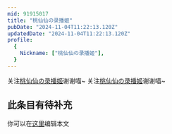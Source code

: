 ```yaml
---
mid: 91915017
title: "桃仙仙の录播姬"
pubDate: "2024-11-04T11:22:13.120Z"
updatedDate: "2024-11-04T11:22:13.120Z"
profile:
  {
    Nickname: ["桃仙仙の录播姬"],
  }
---
```


关注[桃仙仙の录播姬](https://space.bilibili.com/91915017)谢谢喵~ 关注[桃仙仙の录播姬](https://space.bilibili.com/91915017)谢谢喵~

## 此条目有待补充
你可以在[这里](https://github.com/Yuhanawa/VTuber.ICU-Content/edit/master/v/桃仙仙の录播姬/index.md)编辑本文
